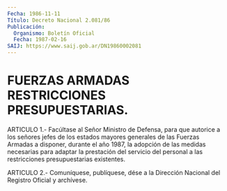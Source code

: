 ```yaml
---
Fecha: 1986-11-11
Título: Decreto Nacional 2.081/86
Publicación:
  Organismo: Boletín Oficial
  Fecha: 1987-02-16
SAIJ: https://www.saij.gob.ar/DN19860002081
---
```

# FUERZAS ARMADAS RESTRICCIONES PRESUPUESTARIAS.

<a id="1"></a>
ARTICULO 1.- Facúltase al Señor Ministro de Defensa, para que autorice a los señores jefes de los estados mayores generales de las Fuerzas Armadas a disponer, durante el año 1987, la adopción de las medidas necesarias para adaptar la prestación del servicio del personal a las restricciones presupuestarias existentes.

<a id="2"></a>
ARTICULO 2.- Comuníquese, publíquese, dése a la Dirección Nacional del Registro Oficial y archívese.